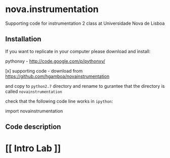 nova.instrumentation
====================

Supporting code for instrumentation 2 class at Universidade Nova de Lisboa


## Installation

If you want to replicate in your computer please download and install:

pythonxy - http://code.google.com/p/pythonxy/

[x] supporting code - download from https://github.com/hgamboa/novainstrumentation

and copy to `python2.7` directory and rename to gurantee that the directory is called `novainstrumentation`

check that the following code line works in `ipython`:

   import novainstrumentation 


## Code description

# [[ Intro Lab ]]
